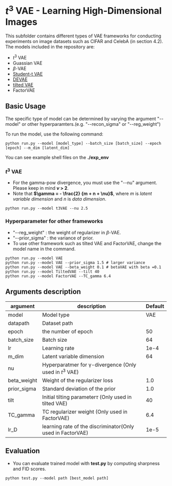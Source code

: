 # $t^3$ VAE - Learning High-Dimensional Images

This subfolder contains different types of VAE frameworks for conducting experiments on image datasets such as CIFAR and CelebA (in section 4.2). The models included in the repository are:

- $t^3$ VAE
- Guassian VAE
- $\beta$-VAE
- [Student-t VAE](https://github.com/takahashihiroshi/t_vae)
- [DEVAE](https://github.com/iffsid/disentangling-disentanglement)
- [tilted VAE](https://github.com/anonconfsubaccount/tilted_prior)
- FactorVAE

## Basic Usage

The specific type of model can be determined by varying the argument "--model" or other hyperparamters.(e.g. "--recon_sigma" or "--reg_weight")

To run the model, use the following command:

```
python run.py --model [model_type] --batch_size [batch_size] --epoch [epoch] --m_dim [latent_dim]
```

You can see example shell files on the **./exp_env**

### $t^3$ VAE

- For the gamma-pow divergence, you must use the "--nu" argument. Please keep in mind **$\nu$ > 2**.
- Note that **$\gamma = - \frac{2} {m + n + \nu}$**, where $m$ is *latent variable dimension* and $n$ is *data dimension*.

```
python run.py --model t3VAE --nu 2.5
```

### Hyperparameter for other frameworks

- "--reg_weight" : the weight of regularizer in $\beta$-VAE.
- "--prior_sigma" : the variance of prior.
- To use other framework such as tilted VAE and FactorVAE, change the model name in the command.

```
python run.py --model VAE
python run.py --model VAE --prior_sigma 1.5 # larger variance
python run.py --model VAE --beta_weight 0.1 # betaVAE with beta =0.1
python run.py --model TiltedVAE --tilt 40
python run.py --model FactorVAE --TC_gamma 6.4
```

## Arguments description


| argument    | description                                                | Default |
| ------------- | ------------------------------------------------------------ | --------- |
| model       | Model type                                                 | VAE     |
| datapath    | Dataset path                                               |         |
| epoch       | the number of epoch                                        | 50      |
| batch_size  | Batch size                                                 | 64      |
| lr          | Learning rate                                              | 1e-4    |
| m_dim       | Latent variable dimension                                  | 64      |
| nu          | Hyperparatmer for γ-divergence (Only used in $t^3$ VAE)  |         |
| beta_weight | Weight of the regularizer loss                             | 1.0     |
| prior_sigma | Standard deviation of the prior                            | 1.0     |
| tilt        | Initial tilting parameter$\tau$ (Only used in tilted VAE)  | 40      |
| TC_gamma    | TC regularizer weight (Only used in FactorVAE)             | 6.4     |
| lr_D        | learning rate of the discriminator(Only used in FactorVAE) | 1e-5    |

## Evaluation

- You can evaluate trained model with **test.py** by computing sharpness and FID scores.

```
python test.py --model path [best_model path]
```
